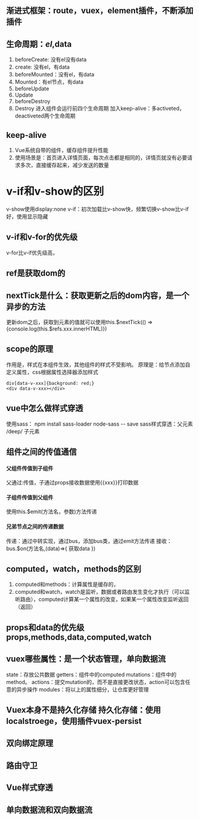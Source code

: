 ## 渐进式框架：route，vuex，element插件，不断添加插件
## 生命周期：$el,$data
1. beforeCreate: 没有el没有data
2. create: 没有el，有data
3. beforeMounted：没有el，有data
4. Mounted：有el节点，有data
5. beforeUpdate
6. Update
7. beforeDestroy
8. Destroy
进入组件会运行前四个生命周期
加入keep-alive：多activeted，deactiveted两个生命周期

## keep-alive
1. Vue系统自带的组件，缓存组件提升性能
2. 使用场景是：首页进入详情页面，每次点击都是相同的，详情页就没有必要请求多次，直接缓存起来，减少发送的数量

# v-if和v-show的区别
v-show使用display:none
v-if：初次加载比v-show快，频繁切换v-show比v-if好，使用显示隐藏

## v-if和v-for的优先级
v-for比v-if优先级高，

## ref是获取dom的
## nextTick是什么：获取更新之后的dom内容，是一个异步的方法
更新dom之后，获取到元素的值就可以使用this.$nextTick(() => {console.log(this.$refs.xxx.innerHTML)})

## scope的原理
作用是，样式在本组件生效，其他组件的样式不受影响。
原理是：给节点添加自定义属性，css根据属性选择器添加样式
```
div[data-v-xxx]{background: red;}
<div data-v-xxx></div>
```
## vue中怎么做样式穿透
使用sass： npm install sass-loader node-sass -- save
sass样式穿透：父元素 /deep/ 子元素

## 组件之间的传值通信
#### 父组件传值到子组件
父通过:传值，子通过props接收数据使用{{xxx}}打印数据
#### 子组件传值到父组件
使用this.$emit(方法名，参数)方法传递
#### 兄弟节点之间的传递数据
传递：通过中转实现，通过bus，添加bus类，通过emit方法传递
接收：bus.$on(方法名,(data)=>{  获取data  })

## computed，watch，methods的区别
1. computed和methods：计算属性是缓存的，
2. computed和watch，watch是监听，数据或者路由发生变化才执行（可以监听路由），computed计算某一个属性的改变，如果某一个属性改变监听返回（返回）

## props和data的优先级       props,methods,data,computed,watch

## vuex哪些属性：是一个状态管理，单向数据流
state：存放公共数据
getters：组件中的computed
mutations：组件中的method。
actions：提交mutation的，而不是直接更改状态，action可以包含任意的异步操作
modules：将以上的属性细分，让仓库更好管理

## Vuex本身不是持久化存储      持久化存储：使用localstroege，使用插件vuex-persist

## 双向绑定原理

## 路由守卫

## Vue样式穿透

## 单向数据流和双向数据流
